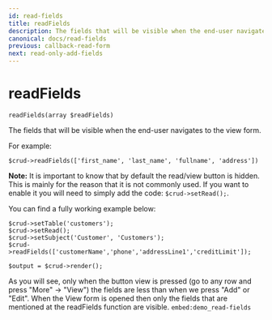 ```yaml
---
id: read-fields
title: readFields
description: The fields that will be visible when the end-user navigates to the view form.
canonical: docs/read-fields
previous: callback-read-form
next: read-only-add-fields
---
```


# readFields

<pre><code class="language-php">readFields(array $readFields)</code></pre>
The fields that will be visible when the end-user navigates to the view form.

For example:
<pre><code class="language-php">$crud->readFields(['first_name', 'last_name', 'fullname', 'address'])</code></pre>

<strong>Note:</strong> It is important to know that by default the read/view button is hidden. This is mainly for the reason that it is not commonly used. If you want to enable it you will need to simply add the code: <code>$crud->setRead();</code>.

You can find a fully working example below:
<pre><code class="language-php">$crud->setTable('customers');
$crud->setRead();
$crud->setSubject('Customer', 'Customers');
$crud->readFields(['customerName','phone','addressLine1','creditLimit']);

$output = $crud->render();</code></pre>

As you will see, only when the button view is pressed (go to any row and press "More" -> "View") the fields are less than when we press "Add" or "Edit". When the View form is opened then only the fields that are mentioned at the readFields function are visible.
`embed:demo_read-fields`